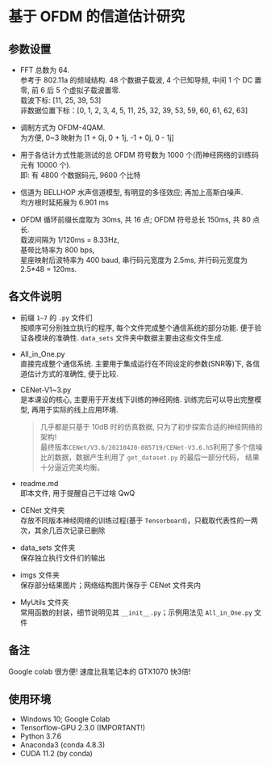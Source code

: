 # 基于 OFDM 的信道估计研究

## 参数设置
- FFT 总数为 64.  
  参考于 802.11a 的频域结构. 48 个数据子载波, 4 个已知导频, 中间 1 个 DC 置零, 前 6 后 5 个虚拟子载波置零.    
  载波下标: [11, 25, 39, 53]  
  非数据位置下标：[0, 1, 2, 3, 4, 5, 11, 25, 32, 39, 53, 59, 60, 61, 62, 63]

- 调制方式为 OFDM-4QAM.  
  为方便, 0~3 映射为 [1 + 0j, 0 + 1j, -1 + 0j, 0 - 1j]
  
- 用于各估计方式性能测试的总 OFDM 符号数为 1000 个(而神经网络的训练码元有 10000 个).  
  即: 有 4800 个数据码元, 9600 个比特
  
- 信道为 BELLHOP 水声信道模型, 有明显的多径效应; 再加上高斯白噪声.  
  均方根时延拓展为 6.901 ms
  
- OFDM 循环前缀长度取为 30ms, 共 16 点; OFDM 符号总长 150ms, 共 80 点长.  
  载波间隔为 1/120ms = 8.33Hz,  
  基带比特率为 800 bps,   
  星座映射后波特率为 400 baud, 串行码元宽度为 2.5ms, 
  并行码元宽度为 2.5*48 = 120ms.

## 各文件说明  

- 前缀 `1~7` 的 `.py` 文件们  
  按顺序可分别独立执行的程序, 每个文件完成整个通信系统的部分功能. 便于验证各模块的准确性. 
  `data_sets` 文件夹中数据主要由这些文件生成. 
  
- All_in_One.py  
  直接完成整个通信系统. 主要用于集成运行在不同设定的参数(SNR等)下, 各信道估计方式的准确性, 便于比较.  
  
- CENet-V1~3.py  
  是本课设的核心, 主要用于开发线下训练的神经网络. 训练完后可以导出完整模型, 再用于实际的线上应用环境.  
  > 几乎都是只基于 10dB 时的仿真数据, 只为了初步探索合适的神经网络的架构!  
  > 最终版本`CENet/V3.6/20210420-085719/CENet-V3.6.h5`利用了多个信噪比的数据，数据产生利用了
  > `get_dataset.py` 的最后一部分代码，
  > 结果十分逼近完美均衡。  
  
- readme.md  
  即本文件, 用于提醒自己干过啥 QwQ  
  
- CENet 文件夹  
  存放不同版本神经网络的训练过程(基于 `Tensorboard`)，只截取代表性的一两次，其余几百次记录已删除
  
- data_sets 文件夹  
  保存独立执行文件们的输出
  
- imgs 文件夹  
  保存部分结果图片；网络结构图片保存于 CENet 文件夹内
  
- MyUtils 文件夹  
  常用函数的封装，细节说明见其 `__init__.py`；示例用法见 `All_in_One.py` 文件
  
## 备注  

Google colab 很方便! 速度比我笔记本的 GTX1070 快3倍!  

## 使用环境  

- Windows 10; Google Colab
- Tensorflow-GPU 2.3.0 (IMPORTANT!)
- Python 3.7.6
- Anaconda3 (conda 4.8.3)
- CUDA 11.2 (by conda)

  

  












